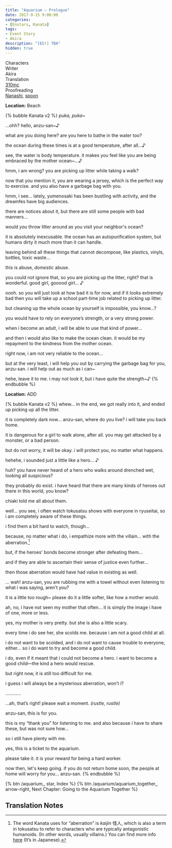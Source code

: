 ```yaml
---
title: "Aquarium – Prologue"
date: 2017-9-15 9:00:00
categories:
- [Enstars, Kanata]
tags:
- Event Story
- Akira
description: "[ES!] TBA"
hidden: true
---
```

<div class="three-wrapper" style="--storyColor:#965e7d;--storyColor-rgb:150,94,125;--storyColor-h:326.8;--storyColor-s: 23%;--storyColor-l:47.8%;">
    <div class="info-area">
        <div class="info">
            <div class="info-item characters">
                <div class="label">
                    Characters
                </div>
                <div class="value">
                <a href="/categories/Enstars/Kanata" character="Kanata"></a>
                </div>
            </div>
            <div class="info-item one">
                <div class="label">
                    Writer
                </div>
                <div class="value">
                    Akira
                </div>
            </div>
            <div class="info-item two">
                <div class="label">
                    Translation
                </div>
                <div class="value">
                    <a href="/about">310mc</a>
                </div>
            </div>
            <div class="info-item three">
                <div class="label">
                   Proofreading
                </div>
                <div class="value">
                    <a href="https://twitter.com/seiginoakashi">Nanashi</a>, <a href="https://twitter.com/splafyoon">spoon</a>
                </div>
            </div>
        </div>
    </div>
</div>

<!-- more -->

<div class="msr-location">
    <p><span><b>Location:</b> Beach</span></p>
</div>

{% bubble Kanata v2 %}
*puka, puka~*

…ohh? hello, anzu-san~♪

what are you doing here? are you here to bathe in the water too?

the ocean during these times is at a good temperature, after all…♪

see, the water is body temperature. it makes you feel like you are being embraced by the mother ocean~…♪

hmm, i am wrong? you are picking up litter while taking a walk?

now that you mention it, you are wearing a jersey, which is the perfect way to exercise. and you also have a garbage bag with you.

hmm, i see… lately, yumenosaki has been bustling with activity, and the dreamfes have big audiences.

there are notices about it, but there are still some people with bad manners…

would *you* throw litter around as you visit your neighbor's ocean?

it is absolutely inexcusable. the ocean has an autopurification system, but humans dirty it much more than it can handle.

leaving behind all these things that cannot decompose, like plastics, vinyls, bottles, toxic waste…

this is abuse, *domestic* abuse.

you could not ignore that, so you are picking up the litter, right? that is wonderful. good girl, gooood girl… ♪

oooh. so you will just look at how bad it is for now, and if it looks extremely bad then you will take up a school part-time job related to picking up litter.

but cleaning up the whole ocean by yourself is impossible, you know…?

you would have to rely on everyone’s strength, or a very strong power.

when i become an adult, i will be able to use that kind of power…

and then i would also like to make the ocean clean. it would be my repayment to the kindness from the mother ocean.

right now, i am not very reliable to the ocean…

but at the very least, i will help you out by carrying the garbage bag for you, anzu-san. i will help out as much as i can~

hehe, leave it to me. i may not look it, but i have quite the strength~♪
{% endbubble %}

<div class="msr-location">
    <p><span><b>Location:</b> ADD</span></p>
</div>

{% bubble Kanata v2 %}
whew… in the end, we got really into it, and ended up picking up all the litter.

it is completely dark now… anzu-san, where do you live? i will take you back home.

it is dangerous for a girl to walk alone, after all. you may get attacked by a monster, or a bad person.

but do not worry, it will be okay. i will protect you, no matter what happens.

hehehe, i sounded just a little like a hero… ♪

huh? you have never heard of a hero who walks around drenched wet, looking all suspicious?

they probably do exist. i have heard that there are many kinds of heroes out there in this world, you know?

chiaki told me all about them.

well… you see, i often watch tokusatsu shows with everyone in ryuseitai, so i am completely aware of these things.

i find them a bit hard to watch, though…

because, no matter what i do, i empathize more with the villain… with the aberration.[^1]

but, if the heroes' bonds become stronger after defeating them…

and if they are able to ascertain their sense of justice even further…

then those aberration would have had value in existing as well.

… wah! anzu-san, you are rubbing me with a towel without even listening to what i was saying, aren't you?

it is a little too rough~ please do it a little softer, like how a mother would.

ah, no, i have not seen my mother that often… it is simply the image i have of one, more or less.

yes, my mother is very pretty. but she is also a little scary.

every time i do see her, she scolds me. because i am not a good child at all.

i do not want to be scolded, and i do not want to cause trouble to everyone, either… so i do want to try and become a good child.

i do, even if it meant that i could not become a hero. i want to become a good child—the kind a hero would rescue.

but right now, it is still too difficult for me.

i guess i will always be a mysterious aberration, won't i?

…………

…ah, that’s right! please wait a moment. <em><th>(rustle, rustle)</th></em>

anzu-san, this is for you.

this is my “thank you” for listening to me. and also because i have to share these, but was not sure how…

so i still have plenty with me.

yes, this is a ticket to the aquarium.

please take it. it is your reward for being a hard worker.

now then, let's keep going. if you do not return home soon, the people at home will worry for you… anzu-san.
{% endbubble %}

<div toc>
{% btn /aquarium,, star, Index %}
{% btn /aquarium/aquarium_together,, arrow-right, Next Chapter: Going to the Aquarium Together %}
</div>

## Translation Notes
[^1]: The word Kanata uses for “aberration” is *kaijin* 怪人, which is also a term in tokusatsu to refer to characters who are typically antagonistic humanoids. (In other words, usually villains.) You can find more info [here](https://dic.pixiv.net/a/%E6%80%AA%E4%BA%BA) (It’s in Japanese).
